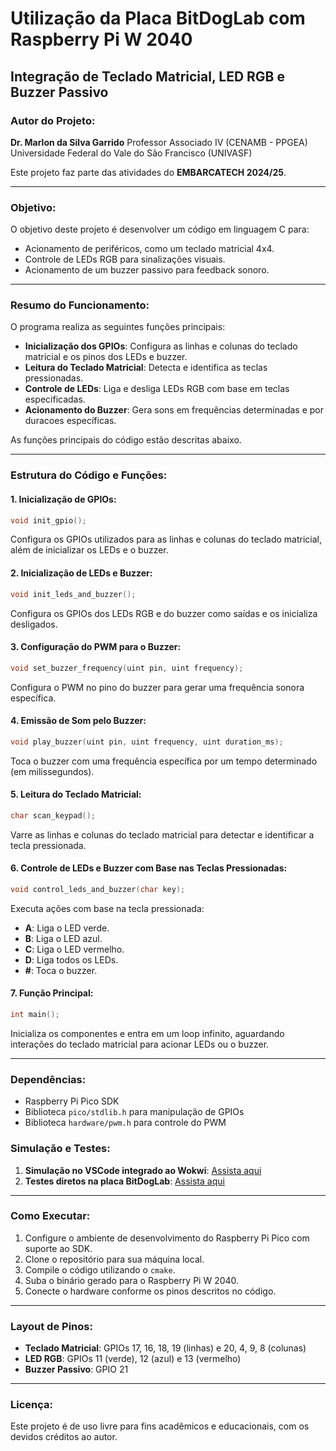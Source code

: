 # Utilização da Placa BitDogLab com Raspberry Pi W 2040

## Integração de Teclado Matricial, LED RGB e Buzzer Passivo

### Autor do Projeto:
**Dr. Marlon da Silva Garrido**
Professor Associado IV (CENAMB - PPGEA)  
Universidade Federal do Vale do São Francisco (UNIVASF)

Este projeto faz parte das atividades do **EMBARCATECH 2024/25**.

---

### Objetivo:
O objetivo deste projeto é desenvolver um código em linguagem C para:
- Acionamento de periféricos, como um teclado matricial 4x4.
- Controle de LEDs RGB para sinalizações visuais.
- Acionamento de um buzzer passivo para feedback sonoro.

---

### Resumo do Funcionamento:
O programa realiza as seguintes funções principais:
- **Inicialização dos GPIOs**: Configura as linhas e colunas do teclado matricial e os pinos dos LEDs e buzzer.
- **Leitura do Teclado Matricial**: Detecta e identifica as teclas pressionadas.
- **Controle de LEDs**: Liga e desliga LEDs RGB com base em teclas especificadas.
- **Acionamento do Buzzer**: Gera sons em frequências determinadas e por duracoes específicas.

As funções principais do código estão descritas abaixo.

---

### Estrutura do Código e Funções:

#### **1. Inicialização de GPIOs**:
```c
void init_gpio();
```
Configura os GPIOs utilizados para as linhas e colunas do teclado matricial, além de inicializar os LEDs e o buzzer.

#### **2. Inicialização de LEDs e Buzzer**:
```c
void init_leds_and_buzzer();
```
Configura os GPIOs dos LEDs RGB e do buzzer como saídas e os inicializa desligados.

#### **3. Configuração do PWM para o Buzzer**:
```c
void set_buzzer_frequency(uint pin, uint frequency);
```
Configura o PWM no pino do buzzer para gerar uma frequência sonora específica.

#### **4. Emissão de Som pelo Buzzer**:
```c
void play_buzzer(uint pin, uint frequency, uint duration_ms);
```
Toca o buzzer com uma frequência específica por um tempo determinado (em milissegundos).

#### **5. Leitura do Teclado Matricial**:
```c
char scan_keypad();
```
Varre as linhas e colunas do teclado matricial para detectar e identificar a tecla pressionada.

#### **6. Controle de LEDs e Buzzer com Base nas Teclas Pressionadas**:
```c
void control_leds_and_buzzer(char key);
```
Executa ações com base na tecla pressionada:
- **A**: Liga o LED verde.
- **B**: Liga o LED azul.
- **C**: Liga o LED vermelho.
- **D**: Liga todos os LEDs.
- **#**: Toca o buzzer.

#### **7. Função Principal**:
```c
int main();
```
Inicializa os componentes e entra em um loop infinito, aguardando interações do teclado matricial para acionar LEDs ou o buzzer.

---

### Dependências:
- Raspberry Pi Pico SDK
- Biblioteca `pico/stdlib.h` para manipulação de GPIOs
- Biblioteca `hardware/pwm.h` para controle do PWM

### Simulação e Testes:
1. **Simulação no VSCode integrado ao Wokwi**: [Assista aqui](https://youtu.be/95_jIXYhDss)
2. **Testes diretos na placa BitDogLab**: [Assista aqui](https://youtube.com/shorts/_TYyaADbXDo)

---

### Como Executar:
1. Configure o ambiente de desenvolvimento do Raspberry Pi Pico com suporte ao SDK.
2. Clone o repositório para sua máquina local.
3. Compile o código utilizando o `cmake`.
4. Suba o binário gerado para o Raspberry Pi W 2040.
5. Conecte o hardware conforme os pinos descritos no código.

---

### Layout de Pinos:
- **Teclado Matricial**: GPIOs 17, 16, 18, 19 (linhas) e 20, 4, 9, 8 (colunas)
- **LED RGB**: GPIOs 11 (verde), 12 (azul) e 13 (vermelho)
- **Buzzer Passivo**: GPIO 21

---

### Licença:
Este projeto é de uso livre para fins acadêmicos e educacionais, com os devidos créditos ao autor.


